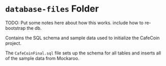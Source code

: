 # `database-files` Folder

TODO: Put some notes here about how this works.  include how to re-bootstrap the db. 

Contains the SQL schema and sample data used to initialize the CafeCoin project. 

The `CafeCoinFinal.sql` file sets up the schema for all tables and inserts all of the sample data from Mockaroo. 